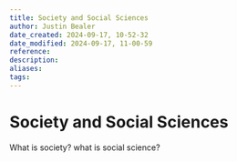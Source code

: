 ```yaml
---
title: Society and Social Sciences
author: Justin Bealer
date_created: 2024-09-17, 10-52-32
date_modified: 2024-09-17, 11-00-59
reference: 
description: 
aliases: 
tags: 
---
```

# Society and Social Sciences

What is society?
what is social science?
